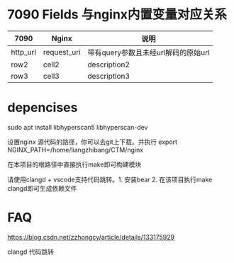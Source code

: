 # 7090 Fields 与nginx内置变量对应关系

   
| 7090 | Nginx | 说明 |
|------|-------|------|
| http_url | request_uri | 带有query参数且未经url解码的原始url |
| row2 | cell2 | description2 |
| row3 | cell3 | description3 |

# depencises
sudo apt install libhyperscan5 libhyperscan-dev

设置nginx 源代码的路径，你可以去git上下载。并执行
export NGINX_PATH=/home/liangzhibang/CTM/nginx

在本项目的根路径中直接执行make即可构建模块

请使用clangd + vscode支持代码跳转。1. 安装bear 2. 在该项目执行make clangd即可生成依赖文件

# FAQ
https://blog.csdn.net/zzhongcy/article/details/133175929

clangd 代码跳转
